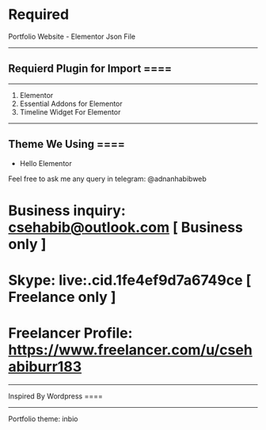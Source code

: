 # Required
Portfolio Website - Elementor Json File

-----------------------------------------
Requierd Plugin for Import ====
-----------------------------------------
---------------------------------------
1. Elementor
2. Essential Addons for Elementor
3. Timeline Widget For Elementor

----------------------------
Theme We Using ====
----------------------------
* Hello Elementor


Feel free to ask me any query in telegram:   @adnanhabibweb


# Business inquiry:  csehabib@outlook.com [ Business only ] 
# Skype:  live:.cid.1fe4ef9d7a6749ce  [ Freelance only ]
# Freelancer Profile: https://www.freelancer.com/u/csehabiburr183

---------------------------- --------
Inspired By Wordpress ====
---------------------------- --------
 Portfolio theme: inbio
